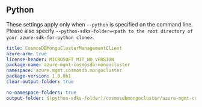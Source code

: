 ## Python

These settings apply only when `--python` is specified on the command line.
Please also specify `--python-sdks-folder=<path to the root directory of your azure-sdk-for-python clone>`.

``` yaml $(python)
title: CosmosDBMongoClusterManagementClient
azure-arm: true
license-header: MICROSOFT_MIT_NO_VERSION
package-name: azure-mgmt-cosmosdb-mongocluster
namespace: azure.mgmt.cosmosdb.mongocluster
package-version: 1.0.0b1
clear-output-folder: true
```

``` yaml $(python)
no-namespace-folders: true
output-folder: $(python-sdks-folder)/cosmosdbmongocluster/azure-mgmt-cosmosdb-mongocluster/azure/mgmt/cosmosdb/mongocluster
```
